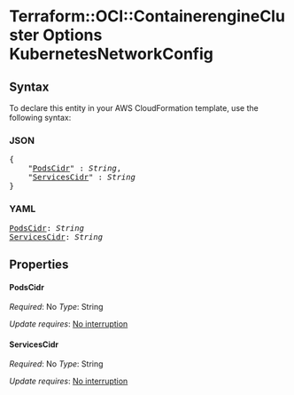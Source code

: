 # Terraform::OCI::ContainerengineCluster Options KubernetesNetworkConfig

## Syntax

To declare this entity in your AWS CloudFormation template, use the following syntax:

### JSON

<pre>
{
    "<a href="#podscidr" title="PodsCidr">PodsCidr</a>" : <i>String</i>,
    "<a href="#servicescidr" title="ServicesCidr">ServicesCidr</a>" : <i>String</i>
}
</pre>

### YAML

<pre>
<a href="#podscidr" title="PodsCidr">PodsCidr</a>: <i>String</i>
<a href="#servicescidr" title="ServicesCidr">ServicesCidr</a>: <i>String</i>
</pre>

## Properties

#### PodsCidr

_Required_: No
_Type_: String

_Update requires_: [No interruption](https://docs.aws.amazon.com/AWSCloudFormation/latest/UserGuide/using-cfn-updating-stacks-update-behaviors.html#update-no-interrupt)

#### ServicesCidr

_Required_: No
_Type_: String

_Update requires_: [No interruption](https://docs.aws.amazon.com/AWSCloudFormation/latest/UserGuide/using-cfn-updating-stacks-update-behaviors.html#update-no-interrupt)

